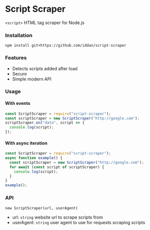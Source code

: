 # Script Scraper

`<script>` HTML tag scraper for Node.js

### Installation

```
npm install git+https://github.com/iddan/script-scraper
```

### Features

- Detects scripts added after load
- Secure
- Simple modern API

### Usage

#### With events

```javascript
const ScriptScraper = require("script-scraper");
const scriptScraper = new ScriptScraper("http://google.com");
scriptScraper.on("data", script => {
  console.log(script);
});
```

#### With async iteration

```javascript
const ScriptScraper = require("script-scraper");
async function example() {
  const scriptScraper = new ScriptScraper("http://google.com");
  for await (const script of scriptScraper) {
    console.log(script);
  }
}
example();
```

### API

`new ScriptScraper(url, userAgent)`

- url: `string` website url to scrape scripts from
- userAgent: `string` user agent to use for requests scraping scripts
